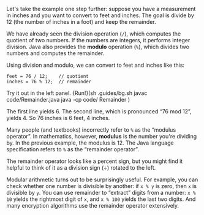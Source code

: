 Let's take the example one step further: suppose you have a measurement in inches and you want to convert to feet and inches. The goal is divide by 12 (the number of inches in a foot) and keep the remainder.


We have already seen the division operation (`/`), which computes the quotient of two numbers. If the numbers are integers, it performs integer division. Java also provides the **modulo** operation (`%`), which divides two numbers and computes the remainder.

Using division and modulo, we can convert to feet and inches like this:

```code
feet = 76 / 12;    // quotient
inches = 76 % 12;  // remainder
```

Try it out in the left panel.
{Run!}(sh .guides/bg.sh javac code/Remainder.java java -cp code/ Remainder )


The first line yields 6. The second line, which is pronounced “76 mod 12”, yields 4. So 76 inches is 6 feet, 4 inches.


Many people (and textbooks) incorrectly refer to `%` as the “modulus operator”. In mathematics, however, **modulus** is the number you're dividing by. In the previous example, the modulus is 12. The Java language specification refers to  `%` as the “remainder operator”.

The remainder operator looks like a percent sign, but you might find it helpful to think of it as a division sign ($\div$) rotated to the left.



Modular arithmetic turns out to be surprisingly useful. For example, you can check whether one number is divisible by another: if `x % y` is zero, then `x` is divisible by `y`. You can use remainder to “extract” digits from a number: `x % 10` yields the rightmost digit of `x`, and `x % 100` yields the last two digits. And many encryption algorithms use the remainder operator extensively.